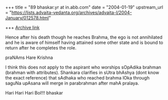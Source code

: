 +++
title = "89 bhaskar.yr at in.abb.com"
date = "2004-01-19"
upstream_url = "https://lists.advaita-vedanta.org/archives/advaita-l/2004-January/012578.html"

+++
[Archive link](https://lists.advaita-vedanta.org/archives/advaita-l/2004-January/012578.html)


Hence after his death though he reaches Brahma, the ego is not annihilated
and he is aware of himself having attained some other state and is bound to
return after he completes the role.

praNAms
Hare Krishna

I think this does not apply to the aspirant who worships sOpAdika brahman
(brahman with attributes).  Shankara clarifies in sUtra bhAshya (dont know
the exact reference) that sAdhaka who reached brahma lOka through saguNa
upAsana will merge in parabrahman after mahA pralaya.

Hari Hari Hari Bol!!!
bhaskar


